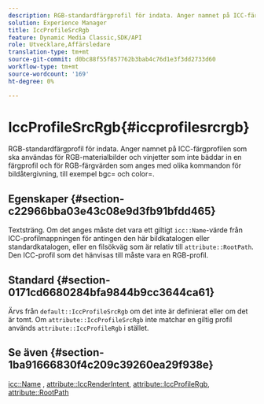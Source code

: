 ```yaml
---
description: RGB-standardfärgprofil för indata. Anger namnet på ICC-färgprofilen som ska användas för RGB-materialbilder och vinjetter som inte bäddar in en färgprofil och för RGB-färgvärden som anges med olika kommandon för bildåtergivning, till exempel bgc= och color=.
solution: Experience Manager
title: IccProfileSrcRgb
feature: Dynamic Media Classic,SDK/API
role: Utvecklare,Affärsledare
translation-type: tm+mt
source-git-commit: d0bc88f55f857762b3bab4c76d1e3f3dd2733d60
workflow-type: tm+mt
source-wordcount: '169'
ht-degree: 0%

---
```



# IccProfileSrcRgb{#iccprofilesrcrgb}

RGB-standardfärgprofil för indata. Anger namnet på ICC-färgprofilen som ska användas för RGB-materialbilder och vinjetter som inte bäddar in en färgprofil och för RGB-färgvärden som anges med olika kommandon för bildåtergivning, till exempel bgc= och color=.

## Egenskaper {#section-c22966bba03e43c08e9d3fb91bfdd465}

Textsträng. Om det anges måste det vara ett giltigt `icc::Name`-värde från ICC-profilmappningen för antingen den här bildkatalogen eller standardkatalogen, eller en filsökväg som är relativ till `attribute::RootPath`. Den ICC-profil som det hänvisas till måste vara en RGB-profil.

## Standard {#section-0171cd6680284bfa9844b9cc3644ca61}

Ärvs från `default::IccProfileSrcRgb` om det inte är definierat eller om det är tomt. Om `attribute::IccProfileSrcRgb` inte matchar en giltig profil används `attribute::IccProfileRgb` i stället.

## Se även {#section-1ba91666830f4c209c39260ea29f938e}

[icc::Name](../../../../../ir-api/material-cat/image-rendering-api-ref/c-ir-material-catalog/c-ir-icc-profile-map-reference/r-ir-name-icc.md#reference-7a293ede360e433782575f8f6a562ac2) ,  [attribute::IccRenderIntent](../../../../../ir-api/material-cat/image-rendering-api-ref/c-ir-material-catalog/c-ir-attributes-reference/r-ir-iccrenderintent.md#reference-3b80b7a4c25545a593c5076f318b5c40),  [attribute::IccProfileRgb](../../../../../ir-api/material-cat/image-rendering-api-ref/c-ir-material-catalog/c-ir-attributes-reference/r-ir-iccprofilergb.md#reference-cdaad25b155646ffa382d722fd324b30),  [attribute::RootPath](../../../../../ir-api/material-cat/image-rendering-api-ref/c-ir-material-catalog/c-ir-attributes-reference/r-ir-rootpath.md#reference-a4d7c96b62e14fcbad1740c702f160f3)
